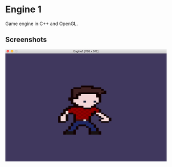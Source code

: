 # Engine 1

Game engine in C++ and OpenGL.

## Screenshots

![alt text](./Log/Images/20190409-2322.png)
